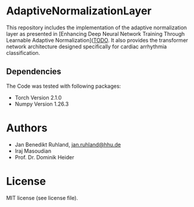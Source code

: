 # AdaptiveNormalizationLayer
This repository includes the implementation of the adaptive normalization layer as presented in [Enhancing Deep Neural Network Training Through Learnable Adaptive Normalization]([TODO](https://doi.org/10.1016/j.knosys.2025.113968). It also provides the transformer network architecture designed specifically for cardiac arrhythmia classification.

## Dependencies
The Code was tested with following packages:
   * Torch Version 2.1.0
   * Numpy Version 1.26.3
   
# Authors
   * Jan Benedikt Ruhland, jan.ruhland@hhu.de
   * Iraj Masoudian
   * Prof. Dr. Dominik Heider
   
# License
MIT license (see license file). 
